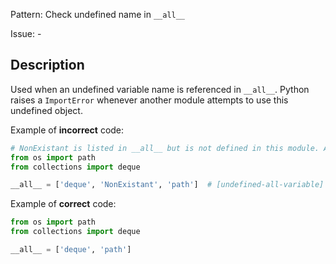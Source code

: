 Pattern: Check undefined name in `__all__`

Issue: -

## Description

Used when an undefined variable name is referenced in `__all__`. Python raises a `ImportError` whenever another module attempts to use this undefined object.


Example of **incorrect** code:

```python
# NonExistant is listed in __all__ but is not defined in this module. An error is expected.
from os import path
from collections import deque

__all__ = ['deque', 'NonExistant', 'path']  # [undefined-all-variable]
```

Example of **correct** code:

```python
from os import path
from collections import deque

__all__ = ['deque', 'path']
```

